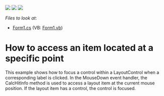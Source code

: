 <!-- default badges list -->
![](https://img.shields.io/endpoint?url=https://codecentral.devexpress.com/api/v1/VersionRange/128632810/13.1.4%2B)
[![](https://img.shields.io/badge/Open_in_DevExpress_Support_Center-FF7200?style=flat-square&logo=DevExpress&logoColor=white)](https://supportcenter.devexpress.com/ticket/details/E2100)
[![](https://img.shields.io/badge/📖_How_to_use_DevExpress_Examples-e9f6fc?style=flat-square)](https://docs.devexpress.com/GeneralInformation/403183)
<!-- default badges end -->
<!-- default file list -->
*Files to look at*:

* [Form1.cs](./CS/LayoutControl_CalcHitInfo/Form1.cs) (VB: [Form1.vb](./VB/LayoutControl_CalcHitInfo/Form1.vb))
<!-- default file list end -->
# How to access an item located at a specific point


<p>This example shows how to focus a control within a LayoutControl when a corresponding label is clicked. In the MouseDown event handler, the CalcHitInfo method is used to access a layout item at the current mouse position. If the layout item has a control, the control is focused.</p>

<br/>


